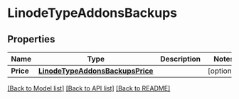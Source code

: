 # LinodeTypeAddonsBackups

## Properties
Name | Type | Description | Notes
------------ | ------------- | ------------- | -------------
**Price** | [**LinodeTypeAddonsBackupsPrice**](LinodeType_addons_backups_price.md) |  | [optional] 

[[Back to Model list]](../README.md#documentation-for-models) [[Back to API list]](../README.md#documentation-for-api-endpoints) [[Back to README]](../README.md)


